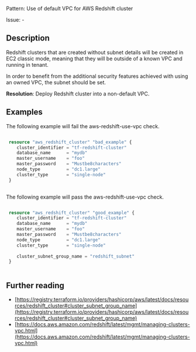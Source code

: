 Pattern: Use of default VPC for AWS Redshift cluster

Issue: -

## Description

Redshift clusters that are created without subnet details will be created in EC2 classic mode, meaning that they will be outside of a known VPC and running in tenant.

In order to benefit from the additional security features achieved with using an owned VPC, the subnet should be set.

**Resolution**: Deploy Redshift cluster into a non-default VPC.

## Examples

The following example will fail the aws-redshift-use-vpc check.
```terraform

 resource "aws_redshift_cluster" "bad_example" {
 	cluster_identifier = "tf-redshift-cluster"
 	database_name      = "mydb"
 	master_username    = "foo"
 	master_password    = "Mustbe8characters"
 	node_type          = "dc1.large"
 	cluster_type       = "single-node"
 }
 
```

The following example will pass the aws-redshift-use-vpc check.
```terraform

 resource "aws_redshift_cluster" "good_example" {
 	cluster_identifier = "tf-redshift-cluster"
 	database_name      = "mydb"
 	master_username    = "foo"
 	master_password    = "Mustbe8characters"
 	node_type          = "dc1.large"
 	cluster_type       = "single-node"
 
 	cluster_subnet_group_name = "redshift_subnet"
 }
 
```

## Further reading

- [https://registry.terraform.io/providers/hashicorp/aws/latest/docs/resources/redshift_cluster#cluster_subnet_group_name](https://registry.terraform.io/providers/hashicorp/aws/latest/docs/resources/redshift_cluster#cluster_subnet_group_name)
- [https://docs.aws.amazon.com/redshift/latest/mgmt/managing-clusters-vpc.html](https://docs.aws.amazon.com/redshift/latest/mgmt/managing-clusters-vpc.html)